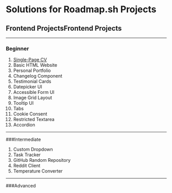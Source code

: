 # Solutions for Roadmap.sh Projects
## Frontend ProjectsFrontend Projects

------------

### Beginner
1. [Single-Page CV](https://roadmap.sh/projects/single-page-cv)
2. Basic HTML Website
3. Personal Portfolio
4. Changelog Component
5. Testimonial Cards
6. Datepicker UI
7. Accessible Form UI
8. Image Grid Layout
9. Tooltip UI
10. Tabs
11. Cookie Consent
12. Restricted Textarea
13. Accordion

------------

###Intermediate
1. Custom Dropdown
2. Task Tracker
3. GitHub Random Repository
4. Reddit Client
5. Temperature Converter

------------

###Advanced